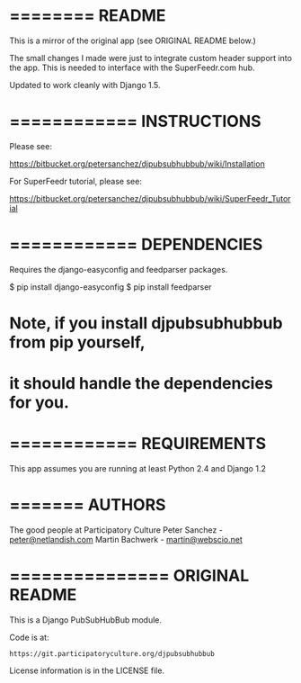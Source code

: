 ========
 README
========

This is a mirror of the original app (see ORIGINAL README below.)

The small changes I made were just to integrate custom header
support into the app. This is needed to interface with the
SuperFeedr.com hub.

Updated to work cleanly with Django 1.5.


============
INSTRUCTIONS
============

Please see:

https://bitbucket.org/petersanchez/djpubsubhubbub/wiki/Installation

For SuperFeedr tutorial, please see:

https://bitbucket.org/petersanchez/djpubsubhubbub/wiki/SuperFeedr_Tutorial


============
DEPENDENCIES
============

Requires the django-easyconfig and feedparser packages.

$ pip install django-easyconfig
$ pip install feedparser

# Note, if you install djpubsubhubbub from pip yourself,
# it should handle the dependencies for you.


============
REQUIREMENTS
============

This app assumes you are running at least Python 2.4
and Django 1.2


=======
AUTHORS
=======

The good people at Participatory Culture
Peter Sanchez - peter@netlandish.com
Martin Bachwerk - martin@webscio.net


===============
ORIGINAL README
===============

This is a Django PubSubHubBub module.

Code is at:

    https://git.participatoryculture.org/djpubsubhubbub

License information is in the LICENSE file.
